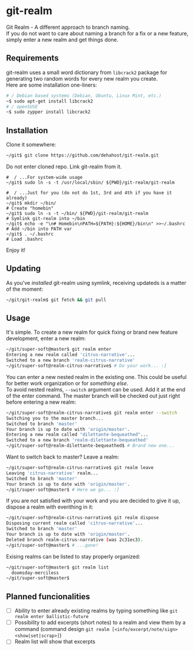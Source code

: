 # git-realm

Git Realm - A different approach to branch naming.\
If you do not want to care about naming a branch for a fix or a new feature, simply enter a new realm and get things done.

## Requirements

git-realm uses a small word dictionary from `libcrack2` package for generating two random words for every new realm you create.\
Here are some installation one-liners:
```bash
# / Debian based systems (Debian, Ubuntu, Linux Mint, etc.)
~$ sudo apt-get install libcrack2
# / openSUSE
~$ sudo zypper install libcrack2
```

## Installation

Clone it somewhere:
```bash
~/git$ git clone https://github.com/dehahost/git-realm.git
```

Do not enter cloned repo. Link git-realm from it.
```
#  / ...For system-wide usage
~/git$ sudo ln -s -t /usr/local/sbin/ ${PWD}/git-realm/git-realm

#  / ...Just for you (do not do 1st, 3rd and 4th if you have it already)
~/git$ mkdir ~/bin/                                                    # Create "homebin"
~/git$ sudo ln -s -t ~/bin/ ${PWD}/git-realm/git-realm                 # Symlink git-realm into ~/bin
~/git$ echo -e "\n# Homebin\nPATH=${PATH}:${HOME}/bin\n" >>~/.bashrc   # Add ~/bin into PATH var
~/git$ . ~/.bashrc                                                     # Load .bashrc
```

Enjoy it!

## Updating

As you've _installed_ git-realm using symlink, receiving updateds is a matter of the moment:
```bash
~/git/git-realm$ git fetch && git pull
```

## Usage

It's simple. To create a new realm for quick fixing or brand new feature development, enter a new realm:
```bash
~/git/super-soft@master$ git realm enter
Entering a new realm called 'citrus-narrative'...
Switched to a new branch 'realm-citrus-narrative'
~/git/super-soft@realm-citrus-narrative$ # Do your work... :]
```

You can enter a new nested realm in the existing one. This could be useful for better work organization or for _something else_.\
To avoid nested realms, `--switch` argument can be used. Add it at the end of the enter command. The master branch will be checked out just right before entering a new realm:
```bash
~/git/super-soft@realm-citrus-narrative$ git realm enter --switch
Switching you to the master branch...
Switched to branch 'master'
Your branch is up to date with 'origin/master'.
Entering a new realm called "dilettante-bequeathed"...
Switched to a new branch 'realm-dilettante-bequeathed'
~/git/super-soft@realm-dilettante-bequeathed$ # Brand new one...
```

Want to switch back to master? Leave a realm:
```bash
~/git/super-soft@realm-citrus-narrative$ git realm leave
Leaving 'citrus-narrative' realm...
Switched to branch 'master'
Your branch is up to date with 'origin/master'.
~/git/super-soft@master$ # Here we go... :]
```

If you are not satisfied with your work and you are decided to give it up, dispose a realm with everithing in it:
```bash
~/git/super-soft@realm-citrus-narrative$ git realm dispose
Disposing current realm called 'citrus-narrative'...
Switched to branch 'master'
Your branch is up to date with 'origin/master'.
Deleted branch realm-citrus-narrative (was 2c31ec3).
~/git/super-soft@master$ # ...gone!
```

Exising realms can be listed to stay properly organized:
```bash
~/git/super-soft@master$ git realm list
  doomsday-merciless
~/git/super-soft@master$
```

## Planned funcionalities

- [ ] Ability to enter already existing realms by typing something like `git realm enter ballistic-future`
- [ ] Possibility to add excerpts (short notes) to a realm and view them by a command (command design `git realm [<info/excerpt/note/sign> <show|set|scrap>]`)
- [ ] Realm list will show that excerpts
